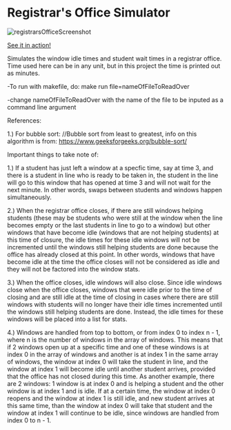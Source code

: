 # Registrar's Office Simulator



![registrarsOfficeScreenshot](https://user-images.githubusercontent.com/43594702/119756772-cff0db00-be58-11eb-9ee5-13d5ce86151a.png)

[See it in action!](https://www.youtube.com/watch?v=ShaFSunT83w)

Simulates the window idle times and student wait times in a registrar office. Time used here can be in any unit, but in this project the time is printed out as minutes.

-To run with makefile, do: make run file=nameOfFileToReadOver

-change nameOfFileToReadOver with the name of the file to be inputed as a command line argument

References:

1.) For bubble sort: //Bubble sort from least to greatest, info on this algorithm is from: https://www.geeksforgeeks.org/bubble-sort/

Important things to take note of:

1.) If a student has just left a window at a specfic time, say at time 3, and there is a student in line who is ready to be taken in, the student in the line will go to this window that has opened at time 3 and will not wait for the next minute. In other words, swaps between students and windows happen simultaneously. 

2.) When the registrar office closes, if there are still windows helping students (these may be students who were still at the window when the line becomes empty or the last students in line to go to a window) but other windows that have become idle (windows that are not helping students) at this time of closure, the idle times for these idle windows will not be incremented until the windows still helping students are done because the office has already closed at this point. In other words, windows that have become idle at the time the office closes will not be considered as idle and they will not be factored into the window stats. 

3.) When the office closes, idle windows will also close. Since idle windows close when the office closes, windows that were idle prior to the time of closing and are still idle at the time of closing in cases where there are still windows with students will no longer have their idle times incremented until the windows still helping students are done. Instead, the idle times for these windows will be placed into a list for stats.

4.) Windows are handled from top to bottom, or from index 0 to index n - 1, where n is the number of windows in the array of windows. This means that if 2 windows open up at a specific time and one of these windows is at index 0 in the array of windows and another is at index 1 in the same array of windows, the window at index 0 will take the student in line, and the window at index 1 will become idle until another student arrives, provided that the office has not closed during this time. As another example, there are 2 windows: 1 window is at index 0 and is helping a student and the other window is at index 1 and is idle. If at a certain time, the window at index 0 reopens and the window at index 1 is still idle, and new student arrives at this same time, than the window at index 0 will take that student and the window at index 1 will continue to be idle, since windows are handled from index 0 to n - 1.
